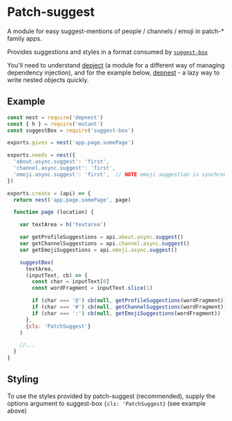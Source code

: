 # Patch-suggest

A module for easy suggest-mentions of people / channels / emoji in patch-* family apps.

Provides suggestions and styles in a format consumed by [`suggest-box`](https://github.com/pfrazee/suggest-box)

You'll need to understand [depject](https://github.com/depject/depject) (a module for a different way of managing dependency injection), and for the example below, [depnest](https://github.com/depject/depnest) - a lazy way to write nested objects quickly.


## Example


```js
const nest = require('depnest')
const { h } = require('mutant')
const suggestBox = require('suggest-box')

exports.gives = nest('app.page.somePage')

exports.needs = nest({
  'about.async.suggest': 'first',
  'channel.async.suggest': 'first',
  'emoji.async.suggest': 'first',  // NOTE emoji suggestion is synchronous
})

exports.create = (api) => {
  return nest('app.page.somePage', page)

  function page (location) {

    var textArea = h('textarea')

    var getProfileSuggestions = api.about.async.suggest()
    var getChannelSuggestions = api.channel.async.suggest()
    var getEmojiSuggestions = api.emoji.async.suggest()

    suggestBox(
      textArea,
      (inputText, cb) => {
        const char = inputText[0]
        const wordFragment = inputText.slice(1)

        if (char === '@') cb(null, getProfileSuggestions(wordFragment))
        if (char === '#') cb(null, getChannelSuggestions(wordFragment))
        if (char === ':') cb(null, getEmojiSuggestions(wordFragment))
      },
      {cls: 'PatchSuggest'}
    )

    //...
  }
}
```

## Styling

To use the styles provided by patch-suggest (recommended), supply the options argument to suggest-box `{cls: 'PatchSuggest}` (see example above)

